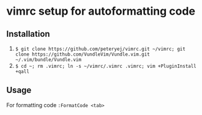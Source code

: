 # vimrc setup for autoformatting code

## Installation
1. `$ git clone https://github.com/peteryej/vimrc.git ~/vimrc; git clone https://github.com/VundleVim/Vundle.vim.git ~/.vim/bundle/Vundle.vim`
2. `$ cd ~; rm .vimrc; ln -s ~/vimrc/.vimrc .vimrc; vim +PluginInstall +qall`

## Usage
For formatting code `:FormatCode <tab>`

